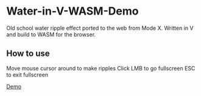 # Water-in-V-WASM-Demo
Old school water ripple effect ported to the web from Mode X.
Written in V and build to WASM for the browser.

## How to use
Move mouse cursor around to make ripples
Click LMB to go fullscreen
ESC to exit fullscreen

[Demo](https://sewerynkaminski.github.io/Water-in-V-WASM-Demo/)
